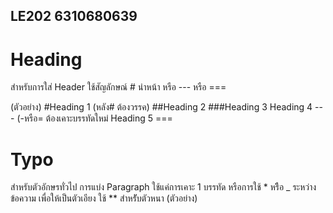 ## LE202 6310680639
# Heading


สำหรับการใส่ Header ใช้สัญลักษณ์ # นำหน้า หรือ --- หรือ ===

(ตัวอย่าง)
#Heading 1   (หลัง# ต้องวรรค)
##Heading 2
###Heading 3
Heading 4 --- (-หรือ= ต้องเคาะบรรทัดใหม่
Heading 5 ===


# Typo


สำหรับตัวอักษรทั่วไป การแบ่ง Paragraph ใช้แค่การเคาะ 1 บรรทัด หรือการใช้ * หรืิอ _ ระหว่างข้อความ
เพื่อให้เป็นตัวเอียง ใช้ ** สำหรัับตัวหนา
(ตัวอย่าง)
